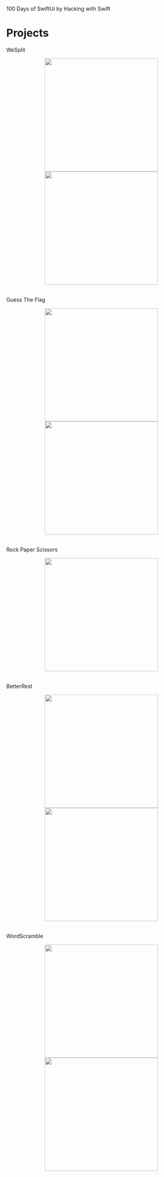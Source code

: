 100 Days of SwiftUi by Hacking with Swift

# Projects
WeSplit
<div style="text-align: center;">
  <img src="./WeSplit-app/Screenshots/WeSplit-1.png" width="300px"/>
  <img src="./WeSplit-app/Screenshots/WeSplit-2.png" width="300px"/>
</div>

<br/>

Guess The Flag
<div style="text-align: center;">
  <img src="./GuessTheFlag-app/Screenshots/GuessTheFlag-1.png" width="300px"/>
  <img src="./GuessTheFlag-app/Screenshots/GuessTheFlag-2.png" width="300px"/>
</div>

<br/>

Rock Paper Scissors
<div style="text-align: center;">
  <img src="./RockPaperScissors-app/Screenshots/RockPaperScissors.png" width="300px"/>
</div>

<br/>

BetterRest
<div style="text-align: center;">
  <img src="./BetterRest-app/Screenshots/BetterRest-1.png" width="300px"/>
  <img src="./BetterRest-app/Screenshots/BetterRest-2.png" width="300px"/>
</div>

<br/>

WordScramble
<div style="text-align: center;">
  <img src="./WordScramble-app/Screenshots/WordScramble-1.png" width="300px"/>
  <img src="./WordScramble-app/Screenshots/WordScramble-2.png" width="300px"/>
</div>
